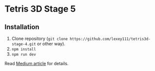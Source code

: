 # Tetris 3D Stage 5

## Installation

1. Clone repository (`git clone https://github.com/lexey111/tetris3d-stage-4.git` or other way).
2. `npm install`
3. `npm run dev`


Read [Medium article](https://lexeykoshkin.medium.com/creating-a-3d-tetris-game-for-dummies-like-me-v-69284a494600) for details.
